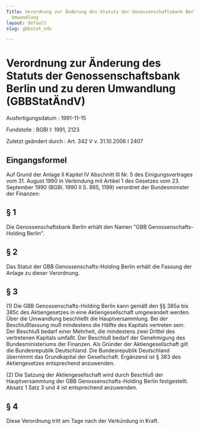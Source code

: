 ```yaml
---
Title: Verordnung zur Änderung des Statuts der Genossenschaftsbank Berlin und zu deren
  Umwandlung
layout: default
slug: gbbstat_ndv

---
```


# Verordnung zur Änderung des Statuts der Genossenschaftsbank Berlin und zu deren Umwandlung (GBBStatÄndV)

Ausfertigungsdatum
:   1991-11-15

Fundstelle
:   BGBl I: 1991, 2123

Zuletzt geändert durch
:   Art. 342 V v. 31.10.2006 I 2407


## Eingangsformel

Auf Grund der Anlage II Kapitel IV Abschnitt III Nr. 5 des
Einigungsvertrages vom 31. August 1990 in Verbindung mit Artikel 1 des
Gesetzes vom 23. September 1990 (BGBl. 1990 II S. 885, 1199) verordnet
der Bundesminister der Finanzen:


## § 1

Die Genossenschaftsbank Berlin erhält den Namen "GBB Genossenschafts-
Holding Berlin".


## § 2

Das Statut der GBB Genossenschafts-Holding Berlin erhält die Fassung
der Anlage zu dieser Verordnung.


## § 3

(1) Die GBB Genossenschafts-Holding Berlin kann gemäß den §§ 385a bis
385c des Aktiengesetzes in eine Aktiengesellschaft umgewandelt werden.
Über die Umwandlung beschließt die Hauptversammlung. Bei der
Beschlußfassung muß mindestens die Hälfte des Kapitals vertreten sein.
Der Beschluß bedarf einer Mehrheit, die mindestens zwei Drittel des
vertretenen Kapitals umfaßt. Der Beschluß bedarf der Genehmigung des
Bundesministeriums der Finanzen. Als Gründer der Aktiengesellschaft
gilt die Bundesrepublik Deutschland. Die Bundesrepublik Deutschland
übernimmt das Grundkapital der Gesellschaft. Ergänzend ist § 383 des
Aktiengesetzes entsprechend anzuwenden.

(2) Die Satzung der Aktiengesellschaft wird durch Beschluß der
Hauptversammlung der GBB Genossenschafts-Holding Berlin festgestellt.
Absatz 1 Satz 3 und 4 ist entsprechend anzuwenden.


## § 4

Diese Verordnung tritt am Tage nach der Verkündung in Kraft.

